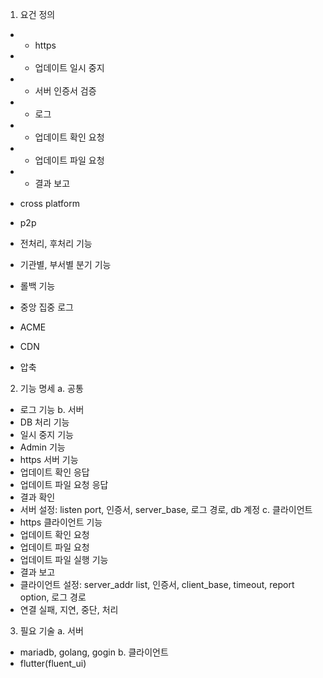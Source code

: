 1. 요건 정의
  - * https
  - * 업데이트 일시 중지
  - * 서버 인증서 검증
  - * 로그 
  - * 업데이트 확인 요청
  - * 업데이트 파일 요청
  - * 결과 보고

  - cross platform
  - p2p
  - 전처리, 후처리 기능
  - 기관별, 부서별 분기 기능
  - 롤백 기능
  - 중앙 집중 로그
  - ACME 
  - CDN
  - 압축

2. 기능 명세
  a. 공통
  - 로그 기능
  b. 서버
  - DB 처리 기능
  - 일시 중지 기능
  - Admin 기능
  - https 서버 기능
  - 업데이트 확인 응답
  - 업데이트 파일 요청 응답
  - 결과 확인
  - 서버 설정: listen port, 인증서, server_base, 로그 경로, db 계정
  c. 클라이언트 
  - https 클라이언트 기능
  - 업데이트 확인 요청
  - 업데이트 파일 요청
  - 업데이트 파일 실행 기능
  - 결과 보고
  - 클라이언트 설정: server_addr list, 인증서, client_base, timeout, report option, 로그 경로
  - 연결 실패, 지연, 중단, 처리

3. 필요 기술
  a. 서버
  - mariadb, golang, gogin
  b. 클라이언트
  - flutter(fluent_ui)
